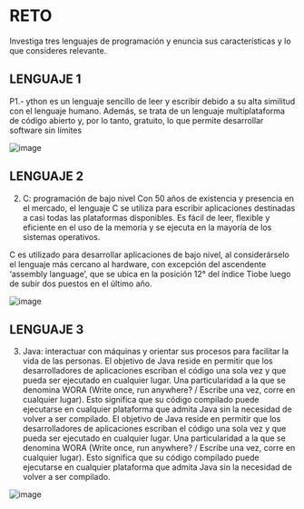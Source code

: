 # RETO
Investiga tres lenguajes de programación y enuncia sus características y lo que consideres relevante.

## LENGUAJE 1
P1.- ython es un lenguaje sencillo de leer y escribir debido a su alta similitud con el lenguaje humano. Además, se trata de un lenguaje multiplataforma de código abierto y, por lo tanto, gratuito, lo que permite desarrollar software sin límites

![image](https://user-images.githubusercontent.com/101213020/157935472-5f567337-4fe6-4d3d-aa89-1a2a69a69e7d.png)

## LENGUAJE 2
2. C: programación de bajo nivel 
Con 50 años de existencia y presencia en el mercado, el lenguaje C se utiliza para escribir aplicaciones destinadas a casi todas las plataformas disponibles. Es fácil de leer, flexible y eficiente en el uso de la memoria y se ejecuta en la mayoría de los sistemas operativos.

C es utilizado para desarrollar aplicaciones de bajo nivel, al considerárselo el lenguaje más cercano al hardware, con excepción del ascendente ‘assembly language’, que se ubica en la posición 12° del índice Tiobe luego de subir dos puestos en el último año.

![image](https://user-images.githubusercontent.com/101213020/157936663-17a201f5-c608-4ade-aea9-5ad82ae71387.png)

## LENGUAJE 3
3. Java: interactuar con máquinas y orientar sus procesos para facilitar la vida de las personas.
El objetivo de Java reside en permitir que los desarrolladores de aplicaciones escriban el código una sola vez y que pueda ser ejecutado en cualquier lugar. Una particularidad a la que se denomina WORA (Write once, run anywhere? / Escribe una vez, corre en cualquier lugar). Esto significa que su código compilado puede ejecutarse en cualquier plataforma que admita Java sin la necesidad de volver a ser compilado.
El objetivo de Java reside en permitir que los desarrolladores de aplicaciones escriban el código una sola vez y que pueda ser ejecutado en cualquier lugar. Una particularidad a la que se denomina WORA (Write once, run anywhere? / Escribe una vez, corre en cualquier lugar). Esto significa que su código compilado puede ejecutarse en cualquier plataforma que admita Java sin la necesidad de volver a ser compilado.

![image](https://user-images.githubusercontent.com/101213020/157936477-f8ec549e-cf60-40c7-9709-7327c0af4026.png)

